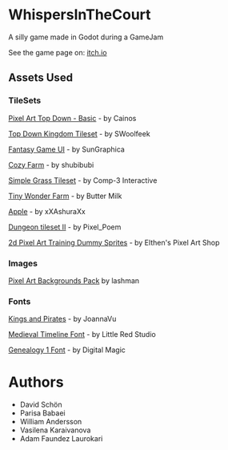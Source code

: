# WhispersInTheCourt

A silly game made in Godot during a GameJam

See the game page on: [itch.io](https://asgardia.itch.io/whispers-in-the-court)

## Assets Used

### TileSets

[Pixel Art Top Down - Basic](https://cainos.itch.io/pixel-art-top-down-basic) - by Cainos

[Top Down Kingdom Tileset](https://swoolfeek.itch.io/king-tileset?download) - by SWoolfeek

[Fantasy Game UI](https://sungraphica.itch.io/fantasy-game-ui-and-icon-collection) - by SunGraphica

[Cozy Farm](https://shubibubi.itch.io/cozy-farm?download) - by 	shubibubi

[Simple Grass Tileset](https://comp3interactive.itch.io/simple-grass-tileset) - by Comp-3 Interactive

[Tiny Wonder Farm](https://butterymilk.itch.io/tiny-wonder-farm-asset-pack) - by Butter Milk

[Apple](https://xxashuraxx.itch.io/apple) - by xXAshuraXx

[Dungeon tileset II](https://pixel-poem.itch.io/dungeon-assetpuck) - by Pixel_Poem

[2d Pixel Art Training Dummy Sprites](https://elthen.itch.io/2d-pixel-art-training-dummy) - by Elthen's Pixel Art Shop

### Images

[Pixel Art Backgrounds Pack](https://lashman.itch.io/pixel-art-backgrounds-pack) by lashman

### Fonts

[Kings and Pirates](https://www.fontspace.com/kings-and-pirates-font-f93224) - by JoannaVu

[Medieval Timeline Font](https://www.fontspace.com/medieval-timeline-font-f80641) - by Little Red Studio

[Genealogy 1 Font](https://www.fontspace.com/genealogy-1-font-f5928) - by Digital Magic

# Authors

- David Schön
- Parisa Babaei
- William Andersson 
- Vasilena Karaivanova
- Adam Faundez Laurokari
